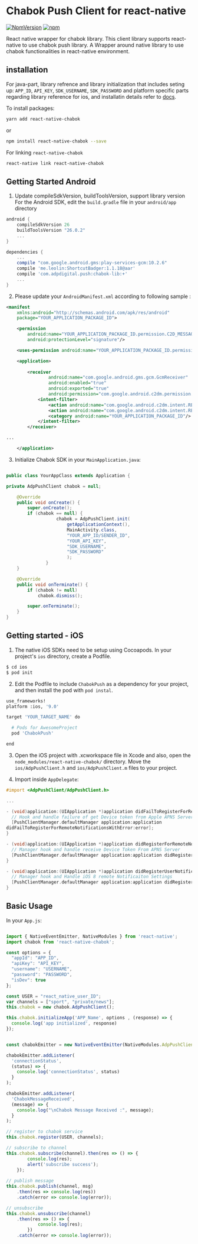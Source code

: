 
# Chabok Push Client for react-native

[![NpmVersion](https://img.shields.io/npm/v/react-native-chabok.svg)](https://www.npmjs.com/package/react-native-chabok)
[![npm](https://img.shields.io/npm/dt/react-native-chabok.svg)](https://www.npmjs.com/package/react-native-chabok)

React native wrapper for chabok library.
This client library supports react-native to use chabok push library.
A Wrapper around native library to use chabok functionalities in react-native environment.

## installation
For java-part, library refrence and library initialization that includes seting up: `APP_ID`, `API_KEY`, `SDK_USERNAME`,  `SDK_PASSWORD` and platform specific parts regarding library reference for ios, and installatin details refer to [docs](https://doc.chabokpush.com/react-native-bridge/introducing.html).

To install packages:

```bash
yarn add react-native-chabok
```
or

```bash
npm install react-native-chabok --save
```

For linking `react-native-chabok`

```bash
react-native link react-native-chabok
```

## Getting Started Android

1. Update compileSdkVersion, buildToolsVersion, support library version
For the Android SDK, edit the `build.gradle` file in your `android/app` directory 

```groovy
android {
    compileSdkVersion 26
    buildToolsVersion "26.0.2"
    ...
}
```

```groovy
dependencies {
    ...
    compile "com.google.android.gms:play-services-gcm:10.2.6"
    compile 'me.leolin:ShortcutBadger:1.1.18@aar'
    compile 'com.adpdigital.push:chabok-lib:+'
    ...
}
```
2. Please update your `AndroidManifest.xml` according to following sample :

```xml
<manifest
    xmlns:android="http://schemas.android.com/apk/res/android"
    package="YOUR_APPLICATION_PACKAGE_ID">

    <permission
        android:name="YOUR_APPLICATION_PACKAGE_ID.permission.C2D_MESSAGE"
        android:protectionLevel="signature"/>

    <uses-permission android:name="YOUR_APPLICATION_PACKAGE_ID.permission.C2D_MESSAGE" />

    <application>
        
        <receiver
                android:name="com.google.android.gms.gcm.GcmReceiver"
                android:enabled="true"
                android:exported="true"
                android:permission="com.google.android.c2dm.permission.SEND">
            <intent-filter>
                <action android:name="com.google.android.c2dm.intent.RECEIVE"/>
                <action android:name="com.google.android.c2dm.intent.REGISTRATION"/>
                <category android:name="YOUR_APPLICATION_PACKAGE_ID"/>
            </intent-filter>
        </receiver>

...

    </application>

```

3. Initialize Chabok SDK in your `MainApplication.java`:

```java

public class YourAppClass extends Application {

private AdpPushClient chabok = null;

    @Override
    public void onCreate() {
        super.onCreate();
        if (chabok == null) {
                   chabok = AdpPushClient.init(
                       getApplicationContext(),
                       MainActivity.class,
                       "YOUR_APP_ID/SENDER_ID",
                       "YOUR_API_KEY",
                       "SDK_USERNAME",
                       "SDK_PASSWORD"
                       );
               }
    }

    @Override
    public void onTerminate() {
        if (chabok != null)
            chabok.dismiss();

        super.onTerminate();
    }
}

```

## Getting started - iOS

1. The native iOS SDKs need to be setup using Cocoapods. In your project's `ios` directory, create a Podfile.
```bash
$ cd ios
$ pod init
```
2. Edit the Podfile to include `ChabokPush` as a dependency for your project, and then install the pod with `pod instal`.
```bash
use_frameworks!
platform :ios, '9.0'

target 'YOUR_TARGET_NAME' do

  # Pods for AwesomeProject
  pod 'ChabokPush'

end
```

3. Open the iOS project with .xcworkspace file in Xcode and also, open the `node_modules/react-native-chabok/` directory. Move the `ios/AdpPushClient.h` and `ios/AdpPushClient.m` files to your project.

4. Import inside `AppDelegate`:
```objectivec
#import <AdpPushClient/AdpPushClient.h>

...

- (void)application:(UIApplication *)application didFailToRegisterForRemoteNotificationsWithError:(NSError *)error{
  // Hook and handle failure of get Device token from Apple APNS Server
  [PushClientManager.defaultManager application:application
didFailToRegisterForRemoteNotificationsWithError:error];
}

- (void)application:(UIApplication *)application didRegisterForRemoteNotificationsWithDeviceToken:(NSData *)deviceToken{
  // Manager hook and handle receive Device Token From APNS Server
  [PushClientManager.defaultManager application:application didRegisterForRemoteNotificationsWithDeviceToken:deviceToken];
}

- (void)application:(UIApplication *)application didRegisterUserNotificationSettings:(UIUserNotificationSettings *)notificationSettings{
  // Manager hook and Handle iOS 8 remote Notificaiton Settings
  [PushClientManager.defaultManager application:application didRegisterUserNotificationSettings:notificationSettings];
}

```


## Basic Usage
In your `App.js`:

```javascript

import { NativeEventEmitter, NativeModules } from 'react-native';
import chabok from 'react-native-chabok';

const options = {
  "appId": "APP_ID",
  "apiKey": "API_KEY",
  "username": "USERNAME",
  "password": "PASSWORD",
  "isDev": true
};

const USER = "react_native_user_ID";
var channels = ["sport", "private/news"];
this.chabok = new chabok.AdpPushClient();

this.chabok.initializeApp('APP_Name', options , (response) => {
  console.log('app initialized', response)
});


const chabokEmitter = new NativeEventEmitter(NativeModules.AdpPushClient);

chabokEmitter.addListener(
  'connectionStatus',
  (status) => {
    console.log('connectionStatus', status)
  }
);

chabokEmitter.addListener(
  'ChabokMessageReceived',
  (message) => {
    console.log("\nChabok Message Received :", message);
  }
);

// register to chabok service
this.chabok.register(USER, channels);

// subscribe to channel
this.chabok.subscribe(channel).then(res => () => {
        console.log(res);
        alert('subscribe success');
    });
    
// publish message
this.chabok.publish(channel, msg)
    .then(res => console.log(res))
    .catch(error => console.log(error));

// unsubscribe
this.chabok.unsubscribe(channel)
    .then(res => () => {
            console.log(res);
        })
    .catch(error => console.log(error));
```
